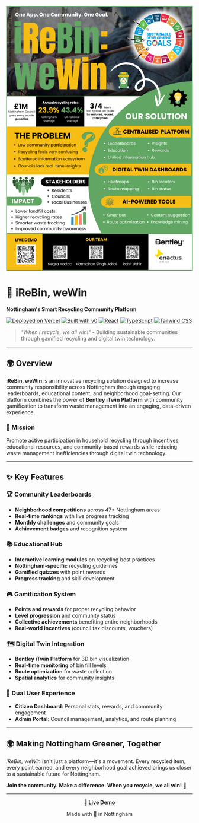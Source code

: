 ![Poster for finals](iReBin-weWin-poster-for-finals.png)



# 🌱 iReBin, weWin

**Nottingham's Smart Recycling Community Platform**

[![Deployed on Vercel](https://img.shields.io/badge/Deployed%20on-Vercel-black?style=for-the-badge&logo=vercel)](https://vercel.com/broogle-projects/v0-new-project-wzrk6vnwrkr)
[![Built with v0](https://img.shields.io/badge/Built%20with-v0.dev-black?style=for-the-badge)](https://v0.dev/chat/projects/WzRK6VNwRKr)
[![React](https://img.shields.io/badge/React-18-blue?style=for-the-badge&logo=react)](https://reactjs.org/)
[![TypeScript](https://img.shields.io/badge/TypeScript-5-blue?style=for-the-badge&logo=typescript)](https://www.typescriptlang.org/)
[![Tailwind CSS](https://img.shields.io/badge/Tailwind-CSS-38B2AC?style=for-the-badge&logo=tailwind-css)](https://tailwindcss.com/)

> *"When I recycle, we all win!"* - Building sustainable communities through gamified recycling and digital twin technology.

---

## 🌍 Overview

**iReBin, weWin** is an innovative recycling solution designed to increase community responsibility across Nottingham through engaging leaderboards, educational content, and neighborhood goal-setting. Our platform combines the power of **Bentley iTwin Platform** with community gamification to transform waste management into an engaging, data-driven experience.

### 🎯 Mission
Promote active participation in household recycling through incentives, educational resources, and community-based rewards while reducing waste management inefficiencies through digital twin technology.

---

## ✨ Key Features

### 🏆 Community Leaderboards
- **Neighborhood competitions** across 47+ Nottingham areas
- **Real-time rankings** with live progress tracking
- **Monthly challenges** and community goals
- **Achievement badges** and recognition system

### 📚 Educational Hub
- **Interactive learning modules** on recycling best practices
- **Nottingham-specific** recycling guidelines
- **Gamified quizzes** with point rewards
- **Progress tracking** and skill development

### 🎮 Gamification System
- **Points and rewards** for proper recycling behavior
- **Level progression** and community status
- **Collective achievements** benefiting entire neighborhoods
- **Real-world incentives** (council tax discounts, vouchers)

### 🗺️ Digital Twin Integration
- **Bentley iTwin Platform** for 3D bin visualization
- **Real-time monitoring** of bin fill levels
- **Route optimization** for waste collection
- **Spatial analytics** for community insights

### 👥 Dual User Experience
- **Citizen Dashboard**: Personal stats, rewards, and community engagement
- **Admin Portal**: Council management, analytics, and route planning

---

## 🌍 Making Nottingham Greener, Together

*iReBin, weWin* isn't just a platform—it's a movement. Every recycled item, every point earned, and every neighborhood goal achieved brings us closer to a sustainable future for Nottingham.

**Join the community. Make a difference. When you recycle, we all win! 🌱**

---

<div align="center">

**[🚀 Live Demo](https://irebin.vercel.app)**

Made with 💚 in Nottingham

</div>
